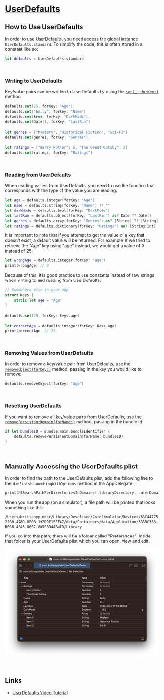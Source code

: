 # [UserDefaults](https://developer.apple.com/documentation/foundation/userdefaults)


## How to Use UserDefaults

In order to use UserDefaults, you need access the global instance `UserDefaults.standard`. To simplify the code, this is often stored in a constant like so:

```swift
let defaults = UserDefaults.standard
```

<br/>

### Writing to UserDefaults

Key/value pairs can be written to UserDefaults by using the [`set(_ :forKey:)`](https://developer.apple.com/documentation/foundation/userdefaults/1414067-set) method:

```swift
defaults.set(25, forKey: "Age")
defaults.set("Emily", forKey: "Name")
defaults.set(true, forKey: "DarkMode")
defaults.set(Date(), forKey: "LastRun")

let genres = ["Mystery", "Historical Fiction", "Sci-Fi"]
defaults.set(genres, forKey: "Genres")

let ratings = ["Harry Potter": 5, "The Great Gatsby": 3]
defaults.set(ratings, forKey: "Ratings")
```

<br/>

### Reading from UserDefaults

When reading values from UserDefaults, you need to use the function that corresponds with the type of the value you are reading:

```swift
let age = defaults.integer(forKey: "Age")
let name = defaults.string(forKey: "Name") ?? ""
let darkMode = defaults.bool(forKey: "DarkMode")
let lastRun = defaults.object(forKey: "LastRun") as? Date ?? Date()
let genres = defaults.array(forKey: "Genres") as? [String] ?? [String]()
let ratings = defaults.dictionary(forKey: "Ratings") as? [String:Int] ?? [String:Int]()
```

It is important to note that if you attempt to get the value of a key that doesn't exist, a default value will be returned. For example, if we tried to retrieve the "Age" key using "age" instead, we would get a value of 0 instead of 25:

```swift
let wrongAge = defaults.integer(forKey: "age")
print(wrongAge) // 0
```
Because of this, it is good practice to use constants instead of raw strings when writing to and reading from UserDefaults:

```swift
// Somewhere else in your app
struct Keys {
    static let age = "Age"
}

defaults.set(25, forKey: Keys.age)

let correctAge = defaults.integer(forKey: Keys.age)
print(correctAge) // 25
```

<br/>

### Removing Values from UserDefaults

In order to remove a key/value pair from UserDefaults, use the [`removeObject(forKey:)`](https://developer.apple.com/documentation/foundation/userdefaults/1411182-removeobject) method, passing in the key you would like to remove:

```swift
defaults.removeObject(forKey: "Age")
```

<br/>

### Resetting UserDefaults

If you want to remove all key/value pairs from UserDefaults, use the [`removePersistentDomain(forName:)`](https://developer.apple.com/documentation/foundation/userdefaults/1417339-removepersistentdomain) method, passing in the bundle id:

```swift
if let bundleID = Bundle.main.bundleIdentifier {
    defaults.removePersistentDomain(forName: bundleID)
}
```

<br/>

## Manually Accessing the UserDefaults plist

In order to find the path to the UserDefaults plist, add the following line to the `didFinishLaunchingWithOptions` method in the AppDelegate:

```swift
print(NSSearchPathForDirectoriesInDomains(.libraryDirectory, .userDomainMask, true).first! as String)
```
When you run the app (on a simulator), a file path will be printed that looks something like this:

```
/Users/brittanypinder/Library/Developer/CoreSimulator/Devices/6BC44775-22B0-478D-8F0B-192D9E15EF87/data/Containers/Data/Application/53BBC363-B066-43A3-8667-8D5F834AB4FD/Library
```
If you go into this path, there will be a folder called "Preferences". Inside that folder is your UserDefaults plist which you can open, view and edit.

![](images/0.png)

<br/>

## Links

* [UserDefaults Video Tutorial](https://www.youtube.com/watch?v=HxVOahmfwz0&ab_channel=PaulHudson)